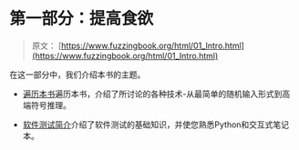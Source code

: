 # 第一部分：提高食欲

> 原文： [https://www.fuzzingbook.org/html/01_Intro.html](https://www.fuzzingbook.org/html/01_Intro.html)

在这一部分中，我们介绍本书的主题。

*   [遍历本书](Tours.html)遍历本书，介绍了所讨论的各种技术-从最简单的随机输入形式到高端符号推理。

*   [软件测试简介](Intro_Testing.html)介绍了软件测试的基础知识，并使您熟悉Python和交互式笔记本。